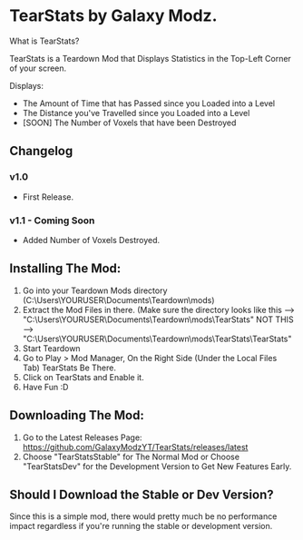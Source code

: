 # TearStats by Galaxy Modz.

What is TearStats?
<p>TearStats is a Teardown Mod that Displays Statistics  in the Top-Left Corner of your screen.</p>

Displays:
* The Amount of Time that has Passed since you Loaded into a Level
* The Distance you've Travelled since you Loaded into a Level
* [SOON] The Number of Voxels that have been Destroyed

## Changelog
### v1.0
* First Release.

### v1.1 - Coming Soon

* Added Number of Voxels Destroyed.

## Installing The Mod:

1. Go into your Teardown Mods directory (C:\Users\YOURUSER\Documents\Teardown\mods)
2. Extract the Mod Files in there. (Make sure the directory looks like this --> "C:\Users\YOURUSER\Documents\Teardown\mods\TearStats" NOT THIS --> "C:\Users\YOURUSER\Documents\Teardown\mods\TearStats\TearStats"
4. Start Teardown
5. Go to Play > Mod Manager, On the Right Side (Under the Local Files Tab) TearStats Be There.
6. Click on TearStats and Enable it.
7. Have Fun :D

## Downloading The Mod:
1. Go to the Latest Releases Page: https://github.com/GalaxyModzYT/TearStats/releases/latest
2. Choose "TearStatsStable" for The Normal Mod or Choose "TearStatsDev" for the Development Version to Get New Features Early.

## Should I Download the Stable or Dev Version?
<p>Since this is a simple mod, there would pretty much be no performance impact regardless if you're running the stable or development version.</p>
